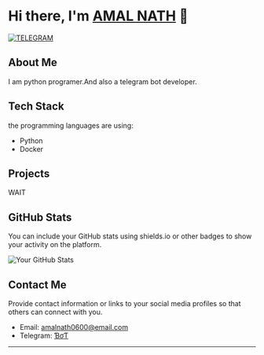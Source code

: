 
# Hi there, I'm [AMAL NATH](https://github.com/kyojuro6engoku/kyojuro6engoku) 👋

[![TELEGRAM](https://img.shields.io/badge/TELE-/GRAM-blue)](https://t.me/Unni0240)

## About Me

I am python programer.And also a telegram bot developer.

## Tech Stack

the programming languages are using:

- Python 
- Docker

## Projects

WAIT


## GitHub Stats

You can include your GitHub stats using shields.io or other badges to show your activity on the platform.

![Your GitHub Stats](https://github-readme-stats.vercel.app/api?username=yourusername&show_icons=true&hide_title=true)

## Contact Me

Provide contact information or links to your social media profiles so that others can connect with you.

- Email: amalnath0600@email.com
- Telegram: [ƁσƬ](https://t.me/Unni0240)

---


